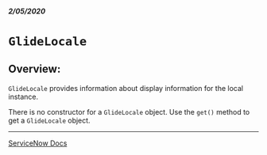##### 2/05/2020
# `GlideLocale`
## Overview:
`GlideLocale` provides information about display information for the local instance.

There is no constructor for a `GlideLocale` object.  Use the `get()` method to get a `GlideLocale` object.

---

[ServiceNow Docs](https://developer.servicenow.com/app.do#!/api_doc?v=newyork&id=c_GlideLocaleScopedAPI)